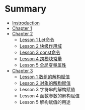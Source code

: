 # Summary

* [Instroduction](README.md)
* [Chapter 1](chapter1.md)
* [Chapter 2](chapter-2.md)
  * [Lesson 1 Let命令](chapter-2/lesson-1-letming-ling.md)
  * [Lesson 2 块级作用域](chapter-2/lesson-2-kuai-ji-zuo-yong-yu.md)
  * [Lesson 3 const命令](chapter-2/lesson-3-constming-ling.md)
  * [Lesson 4 跨模块常量](chapter-2/lesson-4-kua-mo-kuai-chang-liang.md)
  * [Lesson 5 全局变量属性](chapter-2/lesson-5-quan-ju-bian-liang-shu-xing.md)
* [Chapter 3](chapter-3.md)
  * [Lesson 1 数组的解构赋值](chapter-3/lesson-1-shu-zu-de-jie-gou-fu-zhi.md)
  * [Lesson 2 对象的解构赋值](chapter-3/lesson-2-dui-xiang-de-jie-gou-fu-zhi.md)
  * Lesson 3 字符串的解构赋值
  * Lesson 4 函数参数的解构赋值
  * Lesson 5 解构赋值的用途

